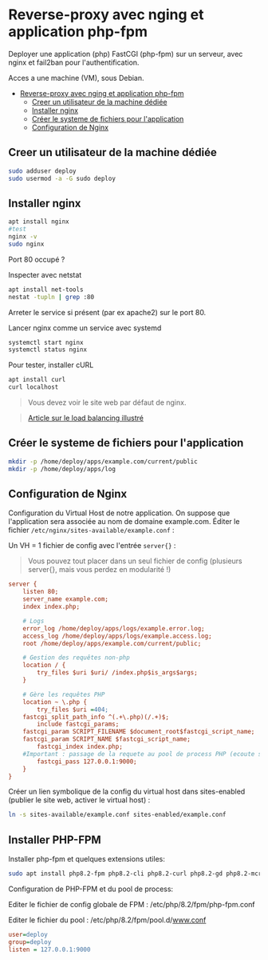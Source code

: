 # Reverse-proxy avec nging et application php-fpm

Deployer une application (php) FastCGI (php-fpm) sur un serveur, avec nginx et fail2ban pour l'authentification.

Acces a une machine (VM), sous Debian.

- [Reverse-proxy avec nging et application php-fpm](#reverse-proxy-avec-nging-et-application-php-fpm)
  - [Creer un utilisateur de la machine dédiée](#creer-un-utilisateur-de-la-machine-dédiée)
  - [Installer nginx](#installer-nginx)
  - [Créer le systeme de fichiers pour l'application](#créer-le-systeme-de-fichiers-pour-lapplication)
  - [Configuration de Nginx](#configuration-de-nginx)


## Creer un utilisateur de la machine dédiée

~~~bash
sudo adduser deploy
sudo usermod -a -G sudo deploy
~~~

## Installer nginx

~~~bash
apt install nginx
#test
nginx -v
sudo nginx
~~~

Port 80 occupé ?

Inspecter avec netstat

~~~bash
apt install net-tools
nestat -tupln | grep :80
~~~

Arreter le service si présent (par ex apache2) sur le port 80.

Lancer nginx comme un service avec systemd

~~~bash
systemctl start nginx
systemctl status nginx
~~~

Pour tester, installer cURL

~~~bash
apt install curl
curl localhost
~~~

> Vous devez voir le site web par défaut de nginx.

> [Article sur le load balancing illustré](https://samwho.dev/load-balancing/)

## Créer le systeme de fichiers pour l'application

~~~bash
mkdir -p /home/deploy/apps/example.com/current/public
mkdir -p /home/deploy/apps/log
~~~

## Configuration de Nginx

Configuration du Virtual Host de notre application. On suppose que l'application sera associée au nom de domaine example.com. Éditer le fichier `/etc/nginx/sites-available/example.conf` :

Un VH = 1 fichier de config avec l'entrée `server{}` :

> Vous pouvez tout placer dans un seul fichier de config (plusieurs server{}, mais vous perdez en modularité !)

~~~ini
server {
    listen 80;
    server_name example.com;
    index index.php;

    # Logs
    error_log /home/deploy/apps/logs/example.error.log;
    access_log /home/deploy/apps/logs/example.access.log;
    root /home/deploy/apps/example.com/current/public;

    # Gestion des requêtes non-php
    location / {
        try_files $uri $uri/ /index.php$is_args$args;
    }

    # Gère les requêtes PHP
    location ~ \.php {
        try_files $uri =404;
	fastcgi_split_path_info ^(.+\.php)(/.+)$;
        include fastcgi_params;
	fastcgi_param SCRIPT_FILENAME $document_root$fastcgi_script_name;
	fastcgi_param SCRIPT_NAME $fastcgi_script_name;
        fastcgi_index index.php;
	#Important : passage de la requete au pool de process PHP (ecoute sur :9000)
        fastcgi_pass 127.0.0.1:9000;
    }
}
~~~

Créer un lien symbolique de la config du virtual host dans sites-enabled (publier le site web, activer le virtual host) :

~~~bash
ln -s sites-available/example.conf sites-enabled/example.conf
~~~

## Installer PHP-FPM

Installer php-fpm et quelques extensions utiles:

~~~bash
sudo apt install php8.2-fpm php8.2-cli php8.2-curl php8.2-gd php8.2-mcrypt php8.2-opcache php8.2-intl
~~~

Configuration de PHP-FPM et du pool de process:

Editer le fichier de config globale de FPM :  /etc/php/8.2/fpm/php-fpm.conf

Editer le fichier du pool :  /etc/php/8.2/fpm/pool.d/www.conf

~~~ini
user=deploy
group=deploy
listen = 127.0.0.1:9000
~~~
